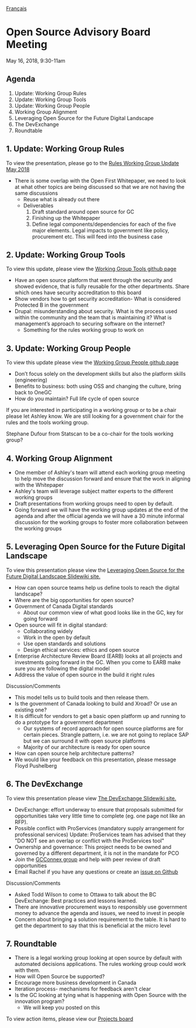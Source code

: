 [Français](../../fr/Rencontres/2018-05-16.md#1-mise-%C3%A0-jour-groupe-de-travail-sur-les-r%C3%A8gles)

# Open Source Advisory Board Meeting
May 16, 2018, 9:30-11am

## Agenda
1. Update: Working Group Rules
2. Update: Working Group Tools
3. Update: Working Group People
4. Working Group Alignment
5. Leveraging Open Source for the Future Digital Landscape
6. The DevExchange
7. Roundtable

## 1. Update: Working Group Rules

To view the presentation, please go to the [Rules Working Group Update May 2018](https://github.com/canada-ca/OS-Advisory_Conseil-SO/issues/95)
* There is some overlap with the Open First Whitepaper, we need to look at what other topics are being discussed so that we are not having the same discussions
  * Reuse what is already out there
  * Deliverables
    1. Draft standard around open source for GC
    2. Finishing up the Whitepaper
    3. Define legal components/dependencies for each of the five major elements. Legal impacts to government like policy, procurement etc. This will feed into the business case

## 2. Update: Working Group Tools
To view this update, please view the [Working Group Tools github page](../Working_Group_Tools/Tools.md)
* Have an open source platform that went through the security and showed evidence, that is fully reusable for the other departments. Share which ones have security accreditation to this board
* Show vendors how to get security accreditation- What is considered Protected B in the government
* Drupal: misunderstanding about security. What is the process used within the community and the team that is maintaining it?  What is management’s approach to securing software on the internet?
  * Something for the rules working group to work on

## 3. Update: Working Group People
To view this update please view the [Working Group People github page](../Working_Group_People/2018-05-14.md)
* Don’t focus solely on the development skills but also the platform skills (engineering)
* Benefits to business: both using OSS and changing the culture, bring back to OneGC
* How do you maintain? Full life cycle of open source

If you are interested in participating in a working group or to be a chair please let Ashley know. We are still looking for a government chair for the rules and the tools working group.

Stephane Dufour from Statscan to be a co-chair for the tools working group?

## 4. Working Group Alignment
* One member of Ashley's team will attend each working group meeting to help move the discussion forward and ensure that the work in aligning with the Whitepaper
* Ashley's team will leverage subject matter experts to the different working groups
* Draft presentations from working groups need to open by default.
* Going forward we will have the working group updates at the end of the agenda and after the official agenda we will have a 30 minute informal discussion for the working groups to foster more collaboration between the working groups

## 5. Leveraging Open Source for the Future Digital Landscape

To view this presentation please view the [Leveraging Open Source for the Future Digital Landscape Slidewiki site.](https://slidewiki.org/deck/114883-1/leveraging-open-source-for-the-future-digital-landscape)
* How can open source teams help us define tools to reach the digital landscape?
* Where are the big opportunities for open source?
* Government of Canada Digital standards
  * About our common view of what good looks like in the GC, key for going forward
* Open source will fit in digital standard:
  * Collaborating widely
  * Work in the open by default
  * Use open standards and solutions
  * Design ethical services: ethics and open source
* Enterprise Architecture Review Board (EARB) looks at all projects and investments going forward in the GC. When you come to EARB make sure you are following the digital model
* Address the value of open source in the build it right rules

Discussion/Comments
* This model tells us to build tools and then release them.
* Is the government of Canada looking to build and Xroad? Or use an existing one?
* It is difficult for vendors to get a basic open platform up and running to do a prototype for a government department
  * Our systems of record approach for open source platforms are for certain pieces. Strangle pattern, i.e. we are not going to replace SAP but we can surround it with open source platforms
  * Majority of our architecture is ready for open source
* How can open source help architecture patterns?
* We would like your feedback on this presentation, please message Floyd Pushelberg

## 6. The DevExchange
To view this presentation please view [The DevExchange Slidewiki site.](https://slidewiki.org/deck/114882-1/gc-developers-exchange-to-oss-advisory-committee_nn_v2)
* DevExchange: effort underway to ensure that proposals submitted for opportunities take very little time to complete (eg. one page not like an RFP).
* Possible conflict with ProServices (mandatory supply arrangement for professional services)  Update: ProServices team has advised that they "DO NOT see an overlap or conflict with the ProServices tool"
* Ownership and governance: This project needs to be owned and governed by a different department, it is not in the mandate for PCO
* Join the [GCConnex group](https://gcconnex.gc.ca/groups/profile/33862740/government-of-canada-developers-exchange-user-group-groupe-dutilisateur-du-carrefour-des-developpeurs-du-gouvernement-du-canada?language=en) and help with peer review of draft opportunities
* Email Rachel if you have any questions or create an [issue on Github](https://github.com/canada-ca/devex/issues)

Discussion/Comments
* Asked Todd Wilson to come to Ottawa to talk about the BC DevExchange: Best practices and lessons learned.
* There are innovative procurement ways to responsibly use government money to advance the agenda and issues, we need to invest in people
* Concern about bringing a solution requirement to the table. It is hard to get the department to say that this is beneficial at the micro level

## 7. Roundtable
* There is a legal working group looking at open source by default with automated decisions applications. The rules working group could work with them.
* How will Open Source be supported?
* Encourage more business development in Canada
* Iteration process- mechanisms for feedback aren't clear
* Is the GC looking at tying what is happening with Open Source with the innovation program?
  * We will keep you posted on this

To view action items, please view our [Projects board](https://github.com/canada-ca/OS-Advisory_Conseil-SO/projects/1)
